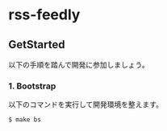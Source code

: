 # rss-feedly

## GetStarted

以下の手順を踏んで開発に参加しましょう。

### 1. Bootstrap

以下のコマンドを実行して開発環境を整えます。

```shell
$ make bs
```
